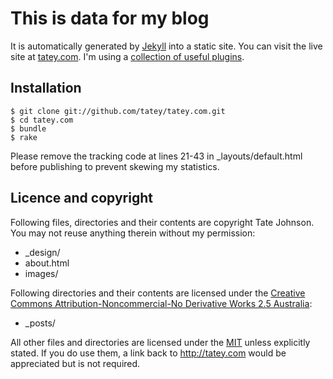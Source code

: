 # This is data for my blog

It is automatically generated by [Jekyll](http://github.com/mojombo/jekyll) into a static site. You can visit the live site at [tatey.com](http://tatey.com). I'm using a [collection of useful plugins](https://github.com/tatey/jekyll_plugins).

## Installation

``` shell
$ git clone git://github.com/tatey/tatey.com.git
$ cd tatey.com
$ bundle
$ rake
```

Please remove the tracking code at lines 21-43 in _layouts/default.html before publishing to prevent skewing my statistics.

## Licence and copyright

Following files, directories and their contents are copyright Tate Johnson. You may not reuse anything therein without my permission:

* _design/
* about.html
* images/

Following directories and their contents are licensed under the [Creative Commons Attribution-Noncommercial-No Derivative Works 2.5 Australia](http://creativecommons.org/licenses/by-nc-nd/2.5/au/):

* _posts/

All other files and directories are licensed under the [MIT](http://www.opensource.org/licenses/mit-license.php) unless explicitly stated. If you do use them, a link back to http://tatey.com would be appreciated but is not required.
